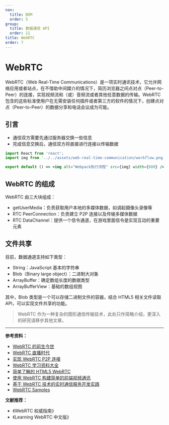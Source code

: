 ```yaml
---
nav:
  title: BOM
  order: 5
group:
  title: 数据通信 API
  order: 11
title: WebRTC
order: 7
---
```


# WebRTC

WebRTC（Web Real-Time Communications）是一项实时通讯技术，它允许网络应用或者站点，在不借助中间媒介的情况下，简历浏览器之间点对点（Peer-to-Peer）的连接，实现视频流和（或）音频流或者其他任意数据的传输。WebRTC 包含的这些标准使用户在无需安装任何插件或者第三方的软件的情况下，创建点对点（Peer-to-Peer）的数据分享和电话会议成为可能。

## 引言

- 通信双方需要先通过服务器交换一些信息
- 完成信息交换后，通信双方将直接进行连接以传输数据

```jsx | inline
import React from 'react';
import img from '../../assets/web-real-time-communication/workflow.png';

export default () => <img alt="Webpack执行流程" src={img} width={800} />;
```

## WebRTC 的组成

WebRTC 由三大块组成：

- getUserMedia：负责获取用户本地的多媒体数据，如调起摄像头录像等
- RTC PeerConnection：负责建立 P2P 连接以及传输多媒体数据
- RTC DataChannel：提供一个信令通道，在游戏里面信令是实现互动的重要元素

## 文件共享

目前，数据通道支持如下类型：

- String：JavaScript 基本的字符串
- Blob（Binary large object）：二进制大对象
- ArrayBuffer：确定数组长度的数据类型
- ArrayBufferView：基础的数组视图

其中，Blob 类型是一个可以存储二进制文件的容器，结合 HTML5 相关文件读取 API，可以实现文件共享的功能。

> WebRTC 作为一种复杂的图形通信传输技术，此处只作简略介绍，更深入的研究请移步其他文章。

---

**参考资料：**

- [WebRTC 的前生今世](https://juejin.im/entry/57f9aeedd203090068b18d09)
- [WebRTC 直播时代](https://juejin.im/entry/58ad04b38d6d810058c50bc1)
- [实现 WebRTC P2P 连接](https://juejin.im/post/5babb3565188255c791b0aa7)
- [WebRTC 学习资料大全](https://blog.csdn.net/foruok/article/details/53005728)
- [简单了解的 HTML5 WebRTC](https://juejin.im/entry/583405be61ff4b006b8c620e)
- [使用 WebRTC 构建简单的前端视频通讯](https://juejin.im/entry/5779d3172e958a00559b2202)
- [基于 WebRTC 技术的实时通信服务开发实践](https://juejin.im/entry/5978018251882563080713d6)
- [WebRTC Samples](https://webrtc.github.io/samples/)

**文献推荐：**

- 《WebRTC 权威指南》
- 《Learning WebRTC 中文版》
